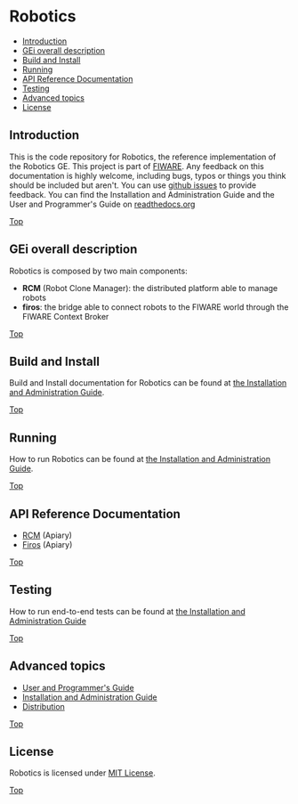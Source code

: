 <a name="top"></a>
# Robotics

* [Introduction](#introduction)
* [GEi overall description](#gei-overall-description)
* [Build and Install](#build-and-install)
* [Running](#running)
* [API Reference Documentation](#api-reference-documentation)
* [Testing](#testing)
* [Advanced topics](#advanced-topics)
* [License](#license)
		  
## Introduction

This is the code repository for Robotics, the reference implementation of the Robotics GE.
This project is part of [FIWARE](http://www.fiware.org).
Any feedback on this documentation is highly welcome, including bugs, typos
or things you think should be included but aren't. You can use [github issues](https://github.com/FIWARE-RoboticsGE/Robotics/issues/new) to provide feedback.
You can find the Installation and Administration Guide and the User and Programmer's Guide on [readthedocs.org](https://fiware-robotics.readthedocs.org)

[Top](#top)

## GEi overall description

Robotics is composed by two main components:
- **RCM** (Robot Clone Manager): the distributed platform able to manage robots
- **firos**: the bridge able to connect robots to the FIWARE world through the FIWARE Context Broker

[Top](#top)

## Build and Install

Build and Install documentation for Robotics can be found at [the Installation and Administration Guide](docs/i_and_a_guide.rst).

[Top](#top)

## Running

How to run Robotics can be found at [the Installation and Administration Guide](docs/i_and_a_guide.rst).

[Top](#top)

## API Reference Documentation

* [RCM](http://docs.rdapi.apiary.io) (Apiary)
* [Firos](http://docs.firos.apiary.io) (Apiary)

[Top](#top)

## Testing

How to run end-to-end tests can be found at [the Installation and Administration Guide](docs/i_and_a_guide.rst#user-content-end-to-end-testing)

[Top](#top)

## Advanced topics

* [User and Programmer's Guide](docs/u_and_p_guide.rst)
* [Installation and Administration Guide](docs/i_and_a_guide.rst)
* [Distribution](dist/README.md)

[Top](#top)

## License

Robotics is licensed under [MIT License](https://opensource.org/licenses/MIT).

[Top](#top)
